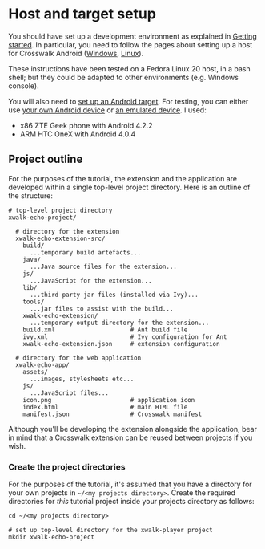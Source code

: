 # Host and target setup

You should have set up a development environment as explained in [Getting started](/documentation/getting_started). In particular, you need to follow the pages about setting up a host for Crosswalk Android ([Windows](/documentation/getting_started/windows_host_setup), [Linux](/documentation/getting_started/linux_host_setup)).

These instructions have been tested on a Fedora Linux 20 host, in a bash shell; but they could be adapted to other environments (e.g. Windows console).

You will also need to [set up an Android target](/documentation/getting_started/android_target_setup). For testing, you can either use [your own Android device](/documentation/getting_started/android_target_setup/Android-device) or [an emulated device](/documentation/getting_started/android_target_setup/Android-emulator). I used:

* x86 ZTE Geek phone with Android 4.2.2
* ARM HTC OneX with Android 4.0.4

## Project outline

For the purposes of the tutorial, the extension and the application are developed within a single top-level project directory. Here is an outline of the structure:

    # top-level project directory
    xwalk-echo-project/

      # directory for the extension
      xwalk-echo-extension-src/
        build/
          ...temporary build artefacts...
        java/
          ...Java source files for the extension...
        js/
          ...JavaScript for the extension...
        lib/
          ...third party jar files (installed via Ivy)...
        tools/
          ...jar files to assist with the build...
        xwalk-echo-extension/
          ...temporary output directory for the extension...
        build.xml                     # Ant build file
        ivy.xml                       # Ivy configuration for Ant
        xwalk-echo-extension.json     # extension configuration

      # directory for the web application
      xwalk-echo-app/
        assets/
          ...images, stylesheets etc...
        js/
          ...JavaScript files...
        icon.png                      # application icon
        index.html                    # main HTML file
        manifest.json                 # Crosswalk manifest

Although you'll be developing the extension alongside the application, bear in mind that a Crosswalk extension can be reused between projects if you wish.

### Create the project directories

For the purposes of the tutorial, it's assumed that you have a directory for your own projects in `~/<my projects directory>`. Create the required directories for *this* tutorial project inside your projects directory as follows:

    cd ~/<my projects directory>

    # set up top-level directory for the xwalk-player project
    mkdir xwalk-echo-project
